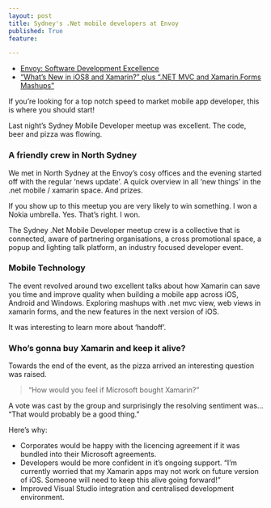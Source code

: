 ```yaml
---
layout: post
title: Sydney's .Net mobile developers at Envoy
published: True
feature: 

---
```


*   [Envoy: Software Development Excellence](http://www.envoyat.com/)
*   [“What’s New in iOS8 and Xamarin?” plus “.NET MVC and Xamarin.Forms Mashups”](http://www.meetup.com/SydneyMobileDotNetDevelopers/events/182571372/)

If you’re looking for a top notch speed to market mobile app developer, this is where you should start!

Last night’s Sydney Mobile Developer meetup was excellent. The code, beer and pizza was flowing.

### A friendly crew in North Sydney

We met in North Sydney at the Envoy’s cosy offices and the evening started off with the regular ‘news update’. A quick overview in all ‘new things’ in the .net mobile / xamarin space. And prizes.

If you show up to this meetup you are very likely to win something. I won a Nokia umbrella. Yes. That’s right. I won.

The Sydney .Net Mobile Developer meetup crew is a collective that is connected, aware of partnering organisations, a cross promotional space, a popup and lighting talk platform, an industry focused developer event.

### Mobile Technology

The event revolved around two excellent talks about how Xamarin can save you time and improve quality when building a mobile app across iOS, Android and Windows. Exploring mashups with .net mvc view, web views in xamarin forms, and the new features in the next version of iOS.

It was interesting to learn more about ‘handoff’.

### Who’s gonna buy Xamarin and keep it alive?

Towards the end of the event, as the pizza arrived an interesting question was raised.

> “How would you feel if Microsoft bought Xamarin?”

A vote was cast by the group and surprisingly the resolving sentiment was… “That would probably be a good thing.”

Here’s why:

*   Corporates would be happy with the licencing agreement if it was bundled into their Microsoft agreements.
*   Developers would be more confident in it’s ongoing support. “I’m currently worried that my Xamarin apps may not work on future version of iOS. Someone will need to keep this alive going forward!”
*   Improved Visual Studio integration and centralised development environment.